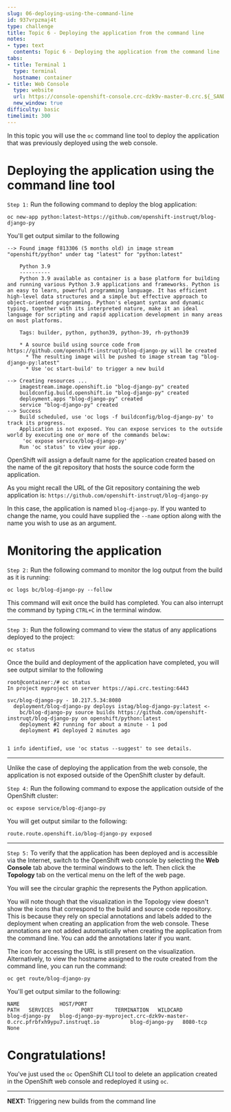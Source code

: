 ```yaml
---
slug: 06-deploying-using-the-command-line
id: 937vrpzmaj4t
type: challenge
title: Topic 6 - Deploying the application from the command line
notes:
- type: text
  contents: Topic 6 - Deploying the application from the command line
tabs:
- title: Terminal 1
  type: terminal
  hostname: container
- title: Web Console
  type: website
  url: https://console-openshift-console.crc-dzk9v-master-0.crc.${_SANDBOX_ID}.instruqt.io
  new_window: true
difficulty: basic
timelimit: 300
---
```


In this topic you will use the `oc` command line tool to deploy the application that was previously deployed using the web console.

# Deploying the application using the command line tool

`Step 1:` Run the following command to deploy the blog application:

```
oc new-app python:latest~https://github.com/openshift-instruqt/blog-django-py
```

You'll get output similar to the following

```
--> Found image f813306 (5 months old) in image stream "openshift/python" under tag "latest" for "python:latest"

    Python 3.9
    ----------
    Python 3.9 available as container is a base platform for building and running various Python 3.9 applications and frameworks. Python is an easy to learn, powerful programming language. It has efficient high-level data structures and a simple but effective approach to object-oriented programming. Python's elegant syntax and dynamic typing, together with its interpreted nature, make it an ideal language for scripting and rapid application development in many areas on most platforms.

    Tags: builder, python, python39, python-39, rh-python39

    * A source build using source code from https://github.com/openshift-instruqt/blog-django-py will be created
      * The resulting image will be pushed to image stream tag "blog-django-py:latest"
      * Use 'oc start-build' to trigger a new build

--> Creating resources ...
    imagestream.image.openshift.io "blog-django-py" created
    buildconfig.build.openshift.io "blog-django-py" created
    deployment.apps "blog-django-py" created
    service "blog-django-py" created
--> Success
    Build scheduled, use 'oc logs -f buildconfig/blog-django-py' to track its progress.
    Application is not exposed. You can expose services to the outside world by executing one or more of the commands below:
     'oc expose service/blog-django-py'
    Run 'oc status' to view your app.
```

OpenShift will assign a default name for the application created based on the name of the git repository that hosts the source code form the application.

As you might recall the URL of the Git repository containing the web application is: `https://github.com/openshift-instruqt/blog-django-py`

In this case, the application is named `blog-django-py`. If you wanted to change the name, you could have supplied the ``--name`` option along with the name you wish to use as an argument.

# Monitoring the application

`Step 2:` Run the following command to monitor the log output from the build as it is running:

```
oc logs bc/blog-django-py --follow
```

This command will exit once the build has completed. You can also interrupt the command by typing `CTRL+C` in the terminal window.

----

`Step 3:` Run the following command to view the status of any applications deployed to the project:

```
oc status
```

Once the build and deployment of the application have completed, you will see output similar to the following

```
root@container:/# oc status
In project myproject on server https://api.crc.testing:6443

svc/blog-django-py - 10.217.5.34:8080
  deployment/blog-django-py deploys istag/blog-django-py:latest <-
    bc/blog-django-py source builds https://github.com/openshift-instruqt/blog-django-py on openshift/python:latest
    deployment #2 running for about a minute - 1 pod
    deployment #1 deployed 2 minutes ago


1 info identified, use 'oc status --suggest' to see details.
```
----

Unlike the case of deploying the application from the web console, the application is not exposed outside of the OpenShift cluster by default.

`Step 4:` Run the following command to expose the application outside of the OpenShift cluster:


```
oc expose service/blog-django-py
```

You will get output similar to the following:

```
route.route.openshift.io/blog-django-py exposed
```

----

`Step 5:` To verify that the application has been deployed and is accessible via the Internet, switch to the OpenShift web console by selecting the **Web Console** tab above the terminal windows to the left. Then click the **Topology** tab on the vertical menu on the left of the web page.

You will see the circular graphic the represents the Python application.

You will note though that the visualization in the Topology view doesn't show the icons that correspond to the build and source code repository. This is because they rely on special annotations and labels added to the deployment when creating an application from the web console. These annotations are not added automatically when creating the application from the command line. You can add the annotations later if you want.

The icon for accessing the URL is still present on the visualization. Alternatively, to view the hostname assigned to the route created from the command line, you can run the command:

```
oc get route/blog-django-py
```

You'll get output similar to the following:

```
NAME             HOST/PORT                                                                  PATH   SERVICES         PORT       TERMINATION   WILDCARD
blog-django-py   blog-django-py-myproject.crc-dzk9v-master-0.crc.pfrbfxh9ypu7.instruqt.io          blog-django-py   8080-tcp                 None
```

# Congratulations!

You've just used the `oc` OpenShift CLI tool to delete an application created in the OpenShift web console and redeployed it using `oc`.

----

**NEXT:** Triggering new builds from the command line
